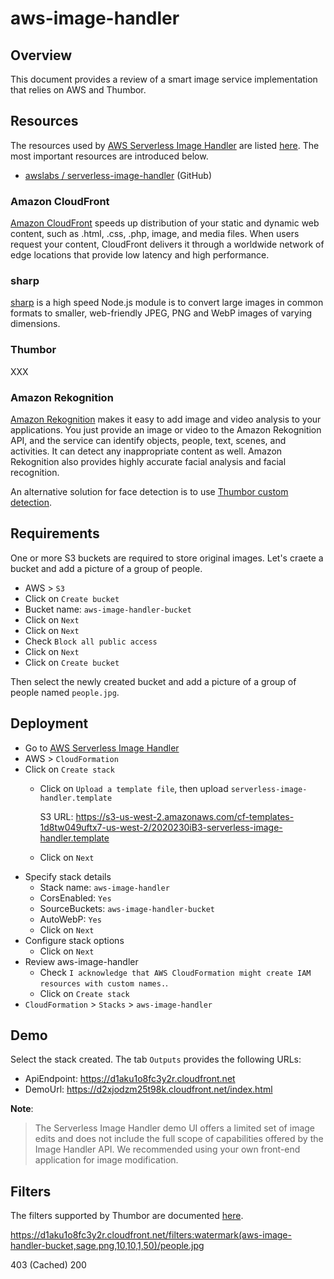 # aws-image-handler

## Overview

This document provides a review of a smart image service implementation that relies on AWS and Thumbor.

## Resources

The resources used by [AWS Serverless Image Handler] are listed
[here](https://docs.aws.amazon.com/solutions/latest/serverless-image-handler/resources.html).
The most important resources are introduced below.

- [awslabs / serverless-image-handler](https://github.com/awslabs/serverless-image-handler) (GitHub)

### Amazon CloudFront

[Amazon CloudFront] speeds up distribution of your static and dynamic web content,
such as .html, .css, .php, image, and media files. When users request your
content, CloudFront delivers it through a worldwide network of edge locations
that provide low latency and high performance.

### sharp

[sharp] is a high speed Node.js module is to convert large images in common
formats to smaller, web-friendly JPEG, PNG and WebP images of varying dimensions.

### Thumbor

XXX

### Amazon Rekognition

[Amazon Rekognition] makes it easy to add image and video analysis to your
applications. You just provide an image or video to the Amazon Rekognition API,
and the service can identify objects, people, text, scenes, and activities.
It can detect any inappropriate content as well. Amazon Rekognition also
provides highly accurate facial analysis and facial recognition.

An alternative solution for face detection is to use
[Thumbor custom detection](https://thumbor.readthedocs.io/en/latest/custom_detection.html).

## Requirements

One or more S3 buckets are required to store original images. Let's craete a
bucket and add a picture of a group of people.

- AWS > `S3`
- Click on `Create bucket`
- Bucket name: `aws-image-handler-bucket`
- Click on `Next`
- Click on `Next`
- Check `Block all public access`
- Click on `Next`
- Click on `Create bucket`

Then select the newly created bucket and add a picture of a group of people
named `people.jpg`.

## Deployment

- Go to [AWS Serverless Image Handler]
- AWS > `CloudFormation`
- Click on `Create stack`
    - Click on `Upload a template file`, then upload `serverless-image-handler.template`

        S3 URL: https://s3-us-west-2.amazonaws.com/cf-templates-1d8tw049uftx7-us-west-2/2020230iB3-serverless-image-handler.template

    - Click on `Next`
- Specify stack details
    - Stack name: `aws-image-handler`
    - CorsEnabled: `Yes`
    - SourceBuckets: `aws-image-handler-bucket`
    - AutoWebP: `Yes`
    - Click on `Next`
- Configure stack options
    - Click on `Next`
- Review aws-image-handler
    - Check `I acknowledge that AWS CloudFormation might create IAM resources
      with custom names.`.
    - Click on `Create stack`
- `CloudFormation` > `Stacks` > `aws-image-handler`

## Demo

Select the stack created. The tab `Outputs` provides the following URLs:

- ApiEndpoint: https://d1aku1o8fc3y2r.cloudfront.net
- DemoUrl: https://d2xjodzm25t98k.cloudfront.net/index.html

**Note**:

> The Serverless Image Handler demo UI offers a limited set of image edits and
does not include the full scope of capabilities offered by the Image Handler
API. We recommended using your own front-end application for image modification.

## Filters

The filters supported by Thumbor are documented [here](https://docs.aws.amazon.com/solutions/latest/serverless-image-handler/appendix-d.html).



https://d1aku1o8fc3y2r.cloudfront.net/filters:watermark(aws-image-handler-bucket,sage.png,10,10,1,50)/people.jpg



<!-- https://github.com/awslabs/serverless-image-handler/issues/76 -->

403 (Cached)
200


<!-- Definitions -->

[Amazon CloudFront]: https://docs.aws.amazon.com/cloudfront/index.html
[Amazon Rekognition]: https://docs.aws.amazon.com/rekognition/index.html
[AWS Serverless Image Handler]: https://aws.amazon.com/solutions/implementations/serverless-image-handler/
[sharp]: https://sharp.pixelplumbing.com/